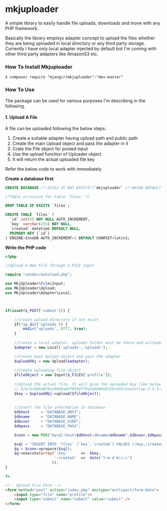 # mkjuploader
A simple library to easily handle file uploads, downloads and move with any PHP framework.

<p>Basically the library employs adapter concept to upload the files whether they are being uploaded in local directory or any third party storage. Currently I have only local adapter injected by default but I'm coming with other third party adapters like AmazonS3 etc.</p>

<h3>How To Install Mkjuploader</h3>

```shell
$ composer require "mjangir/mkjuploader":"dev-master"
```

<h3>How To Use</h3>

The package can be used for various purposes I'm describing in the following.

<h4>1. Upload A File</h4>
A file can be uploaded following the below steps:
<ol>
<li>Create a suitable adapter having upload path and public path</li>
<li>Create the main Upload object and pass the adapter in it</li>
<li>Crate the File object for posted input</li>
<li>Use the upload function of Uploader object</li>
<li>It will return the actual uploaded file key</li>
</ol>

Refer the below code to work with immediately

<b>Create a database first</b>
```sql
CREATE DATABASE /*!32312 IF NOT EXISTS*/`mkjuploader` /*!40100 DEFAULT CHARACTER SET latin1 */;

/*Table structure for table `files` */

DROP TABLE IF EXISTS `files`;

CREATE TABLE `files` (
  `id` int(5) NOT NULL AUTO_INCREMENT,
  `key` varchar(255) NOT NULL,
  `created` datetime DEFAULT NULL,
  PRIMARY KEY (`id`)
) ENGINE=InnoDB AUTO_INCREMENT=3 DEFAULT CHARSET=latin1;
```
<b>Write the PHP code</b>
```php
<?php

//Upload A New File Through $_FILE Input

require "vendor/autoload.php";

use MkjUploader\File\Input;
use MkjUploader\Upload;
use MkjUploader\Adapter\Local;



if(isset($_POST['submit'])) {

    //Create upload directory if not exist
    if(!is_dir('uploads')) {
    	mkdir('uploads', 0777, true);
    }
    
    //Create a local adapter. uploads folder must be there and writeable
    $adapter = new Local('uploads','uploads');

    //Create main Upload object and pass the adapter
    $uploadObj = new Upload($adapter);
	
    //Create uploading file object
    $fileObject = new Input($_FILES['profile']);
    
    //Upload the actual file. It will give the uploaded key like below
    // 8/8/b/88bd070a290dba83f0594f791da5b8de8326c833/bootstrap-3.3.5-dist.zip
    $key = $uploadObj->upload($fileObject);
    
    
    //Insert the file information in database
    $dbhost     = "DATABASE_HOST";
    $dbname     = "DATABASE_NAME";
    $dbuser     = "DATABASE_USER";
    $dbpass     = "DATABASE_PASS";

    $conn = new PDO("mysql:host=$dbhost;dbname=$dbname",$dbuser,$dbpass);

    $sql = "INSERT INTO `files` (`key`,`created`) VALUES (:key,:created)";
    $q = $conn->prepare($sql);
    $q->execute(array(':key'      =>  $key,
                      ':created'  =>  date('Y-m-d H:i:s')
                     ));
}

?>
```
```html
<!-- Upload File Form -->
<form method="post" action="index.php" enctype="multipart/form-data">
    <input type="file" name="profile"/>
    <input type="submit" name="submit" value="submit" />
</form>
```
